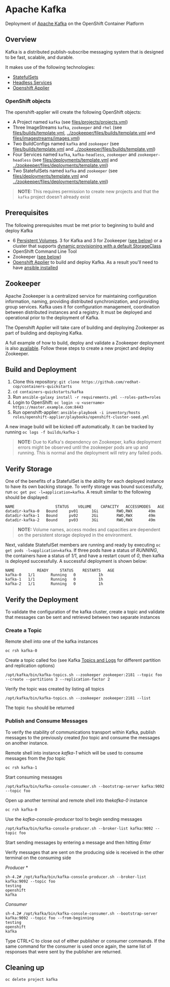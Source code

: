 Apache Kafka
============

Deployment of [Apache Kafka](https://kafka.apache.org/) on the OpenShift Container Platform

## Overview

Kafka is a distributed publish-subscribe messaging system that is designed to be fast, scalable, and durable.

It makes use of the following technologies:

* [StatefulSets](http://kubernetes.io/docs/concepts/abstractions/controllers/statefulsets/)
* [Headless Services](http://kubernetes.io/docs/user-guide/services/#headless-services)
* [Openshift Applier](https://github.com/redhat-cop/openshift-applier)

### OpenShift objects
The openshift-applier will create the following OpenShift objects:
* A Project named `kafka` (see [files/projects/projects.yml](files/projects/projects.yml))
* Three ImageStreams `kafka`, `zookeeper` and `rhel` (see [files/builds/template.yml](files/builds/template.yml), [../zookeeper/files/builds/template.yml](../zookeeper/files/builds/template.yml) and [files/imagestreams/images.yml](files/imagestreams/images.yml))
* Two BuildConfigs named `kafka` and `zookeeper` (see [files/builds/template.yml](files/builds/template.yml) and [../zookeeper/files/builds/template.yml](../zookeeper/files/builds/template.yml))
* Four Services named `kafka`, `kafka-headless`, `zookeeper` and `zookeeper-headless` (see [files/deployments/template.yml](files/deployments/template.yml) and [../zookeeper/files/deployments/template.yml](../zookeeper/files/deployments/template.yml))
* Two StatefulSets named `kafka` and `zookeeper` (see [files/deployments/template.yml](files/deployments/template.yml) and [../zookeeper/files/deployments/template.yml](../zookeeper/files/deployments/template.yml))

>**NOTE:** This requires permission to create new projects and that the `kafka` project doesn't already exist

## Prerequisites

The following prerequisites must be met prior to beginning to build and deploy Kafka

* 6 [Persistent Volumes](https://docs.openshift.com/container-platform/latest/architecture/additional_concepts/storage.html). 3 for Kafka and 3 for Zookeeper ([see below](#verify-storage)) or a cluster that supports [dynamic provisioning with a default StorageClass](https://docs.openshift.com/container-platform/latest/install_config/storage_examples/storage_classes_dynamic_provisioning.html)
* OpenShift Command Line Tool
* Zookeeper ([see below](#zookeeper))
* [Openshift Applier](https://github.com/redhat-cop/openshift-applier) to build and deploy Kafka. As a result you'll need to have [ansible installed](http://docs.ansible.com/ansible/latest/intro_installation.html)

## Zookeeper

Apache Zookeeper is a centralized service for maintaining configuration information, naming, providing distributed synchronization, and providing group services. Kafka uses it for configuration management, coordination between distributed instances and a registry. It must be deployed and operational prior to the deployment of Kafka.

The Openshift Applier will take care of building and deploying Zookeeper as part of building and deploying Kafka.

A full example of how to build, deploy and validate a Zookeeper deployment is also [available](../zookeeper/). Follow these steps to create a new project and deploy Zookeeper.

## Build and Deployment

1. Clone this repository: `git clone https://github.com/redhat-cop/containers-quickstarts`
2. `cd containers-quickstarts/kafka`
3. Run `ansible-galaxy install -r requirements.yml --roles-path=roles`
4. Login to OpenShift: `oc login -u <username> https://master.example.com:8443`
5. Run openshift-applier: `ansible-playbook -i inventory/hosts roles/openshift-applier/playbooks/openshift-cluster-seed.yml`

A new image build will be kicked off automatically. It can be tracked by running `oc logs -f builds/kafka-1`

>**NOTE:** Due to Kafka's dependency on Zookeeper, kafka deployment errors might be observed until the zookeeper pods are up and running. This is normal and the deployment will retry any failed pods.

## Verify Storage

One of the benefits of a StatefulSet is the ability for each deployed instance to have its own backing storage. To verify storage was bound successfully, run `oc get pvc -l=application=kafka`. A result similar to the following should be displayed:

```
NAME                  STATUS    VOLUME    CAPACITY   ACCESSMODES   AGE
datadir-kafka-0   Bound     pv01      1Gi        RWO,RWX       49m
datadir-kafka-1   Bound     pv02      2Gi        RWO,RWX       49m
datadir-kafka-2   Bound     pv03      3Gi        RWO,RWX       49m
```
>**NOTE:** Volume names, access modes and capacities are dependent on the persistent storage deployed in the environment.

Next, validate StatefulSet members are running and ready by executing `oc get pods -l=application=kafka`.  If three pods have a status of *RUNNING*, the containers have a status of *1/1*, and have a restart count of *0*, then kafka is deployed successfully. A successful deployment is shown below:

```
NAME          READY     STATUS    RESTARTS   AGE
kafka-0   1/1       Running   0          1h
kafka-1   1/1       Running   0          1h
kafka-2   1/1       Running   0          1h
```

## Verify the Deployment

To validate the configuration of the kafka cluster, create a topic and validate that messages can be sent and retrieved between two separate instances

### Create a Topic

Remote shell into one of the kafka instances

```
oc rsh kafka-0
```

Create a topic called foo (see Kafka [Topics and Logs](http://kafka.apache.org/documentation/#intro_topics) for different partition and replication options)

```
/opt/kafka/bin/kafka-topics.sh --zookeeper zookeeper:2181 --topic foo --create --partitions 3 --replication-factor 2
```

Verify the topic was created by listing all topics

```
/opt/kafka/bin/kafka-topics.sh --zookeeper zookeeper:2181 --list
```

The topic `foo` should be returned

### Publish and Consume Messages

To verify the stability of communications transport within Kafka, publish messages to the previously created *foo* topic and consume the messages on another instance.

Remote shell into instance *kafka-1* which will be used to consume messages from the *foo* topic

```
oc rsh kafka-1
```

Start consuming messages

```
/opt/kafka/bin/kafka-console-consumer.sh --bootstrap-server kafka:9092 --topic foo
```

Open up another terminal and remote shell into the*kafka-0* instance

```
oc rsh kafka-0
```

Use the *kafka-console-producer* tool to begin sending messages

```
/opt/kafka/bin/kafka-console-producer.sh --broker-list kafka:9092 --topic foo
```

Start sending messages by entering a message and then hitting *Enter*

Verify messages that are sent on the producing side is received in the other terminal on the consuming side

*Producer*
*
```
sh-4.2# /opt/kafka/bin/kafka-console-producer.sh --broker-list kafka:9092 --topic foo
testing
openshift
kafka
```

*Consumer*

```
sh-4.2# /opt/kafka/bin/kafka-console-consumer.sh --bootstrap-server kafka:9092 --topic foo --from-beginning
testing
openshift
kafka
```

Type CTRL+C to close out of either publisher or consumer commands. If the same command for the consumer is used once again, the same list of responses that were sent by the publisher are returned.

## Cleaning up
```
oc delete project kafka
```
